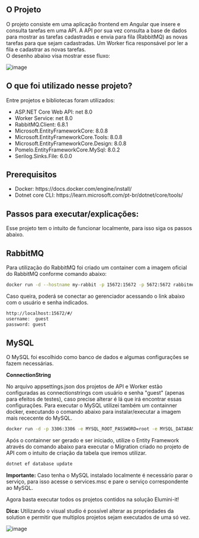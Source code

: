 ## O Projeto

O projeto consiste em uma aplicação frontend em Angular que insere e consulta tarefas em uma API.
A API por sua vez consulta a base de dados para mostrar as tarefas cadastradas e envia para fila (RabbitMQ) as novas tarefas para que sejam cadastradas.
Um Worker fica responsável por ler a fila e cadastrar as novas tarefas.<br>
O desenho abaixo visa mostrar esse fluxo:

![image](https://github.com/user-attachments/assets/d157ef8d-d23e-4429-bbcf-da265ccac2fc)


## O que foi utilizado nesse projeto?

Entre projetos e bibliotecas foram utilizados:

<ul>
  <li>ASP.NET Core Web API: net 8.0</li>
  <li>Worker Service: net 8.0</li>
  <li>RabbitMQ.Client: 6.8.1</li>
  <li>Microsoft.EntityFrameworkCore: 8.0.8</li>
  <li>Microsoft.EntityFrameworkCore.Tools: 8.0.8</li>
  <li>Microsoft.EntityFrameworkCore.Design: 8.0.8</li>
  <li>Pomelo.EntityFrameworkCore.MySql: 8.0.2</li>
  <li>Serilog.Sinks.File: 6.0.0</li>
</ul>

## Prerequisitos

<ul>
  <li>Docker: https://docs.docker.com/engine/install/</li>
  <li>Dotnet core CLI: https://learn.microsoft.com/pt-br/dotnet/core/tools/</li>
</ul>

## Passos para executar/explicações:

Esse projeto tem o intuito de funcionar localmente, para isso siga os passos abaixo.

## RabbitMQ

Para utilização do RabbitMQ foi criado um container com a imagem oficial do RabbitMQ conforme comando abaixo:
	
```bash
docker run -d --hostname my-rabbit -p 15672:15672 -p 5672:5672 rabbitmq:3-management
```

Caso queira, poderá se conectar ao gerenciador acessando o link abaixo com o usuário e senha indicados.

```bash
http://localhost:15672/#/
username:  guest
password: guest
```

## MySQL

O MySQL foi escolhido como banco de dados e algumas configurações se fazem necessárias.

<b>ConnectionString</b>

No arquivo appsettings.json dos projetos de API e Worker estão configuradas as connectionstrings com usuário e senha "guest" (apenas para efeitos de testes), caso precise alterar é lá que irá encontrar essas configurações.
Para executar o MySQL utilizei também um containner docker, executando o comando abaixo para instalar/executar a imagem mais rececente do MySQL.

```bash
docker run -d -p 3306:3306 -e MYSQL_ROOT_PASSWORD=root -e MYSQL_DATABASE=elumini-it -e MYSQL_USER=guest -e MYSQL_PASSWORD=guest mysql
```
Após o containner ser gerado e ser iniciado, utilize o Entity Framework através do comando abaixo para executar o Migration criado no projeto de API com o intuito de criação da tabela que iremos utilizar.

```bash
dotnet ef database update
```

<b>Importante:</b> Caso tenha o MySQL instalado localmente é necessário parar o serviço, para isso acesse o services.msc e pare o serviço correspondente ao MySQL.

Agora basta executar todos os projetos contidos na solução Elumini-it!

<b>Dica:</b> Utilizando o visual studio é possível alterar as propriedades da solution e permitir que multiplos projetos sejam executados de uma só vez.

![image](https://github.com/user-attachments/assets/5c86c125-9b98-490f-b3b1-b4127f2cbc61)
